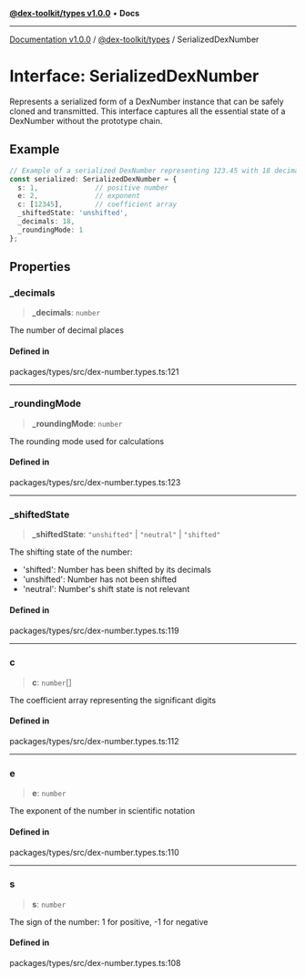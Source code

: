 [**@dex-toolkit/types v1.0.0**](../README.md) • **Docs**

***

[Documentation v1.0.0](../../../packages.md) / [@dex-toolkit/types](../README.md) / SerializedDexNumber

# Interface: SerializedDexNumber

Represents a serialized form of a DexNumber instance that can be safely cloned and transmitted.
This interface captures all the essential state of a DexNumber without the prototype chain.

## Example

```typescript
// Example of a serialized DexNumber representing 123.45 with 18 decimals
const serialized: SerializedDexNumber = {
  s: 1,              // positive number
  e: 2,              // exponent
  c: [12345],        // coefficient array
  _shiftedState: 'unshifted',
  _decimals: 18,
  _roundingMode: 1
};
```

## Properties

### \_decimals

> **\_decimals**: `number`

The number of decimal places

#### Defined in

packages/types/src/dex-number.types.ts:121

***

### \_roundingMode

> **\_roundingMode**: `number`

The rounding mode used for calculations

#### Defined in

packages/types/src/dex-number.types.ts:123

***

### \_shiftedState

> **\_shiftedState**: `"unshifted"` \| `"neutral"` \| `"shifted"`

The shifting state of the number:
- 'shifted': Number has been shifted by its decimals
- 'unshifted': Number has not been shifted
- 'neutral': Number's shift state is not relevant

#### Defined in

packages/types/src/dex-number.types.ts:119

***

### c

> **c**: `number`[]

The coefficient array representing the significant digits

#### Defined in

packages/types/src/dex-number.types.ts:112

***

### e

> **e**: `number`

The exponent of the number in scientific notation

#### Defined in

packages/types/src/dex-number.types.ts:110

***

### s

> **s**: `number`

The sign of the number: 1 for positive, -1 for negative

#### Defined in

packages/types/src/dex-number.types.ts:108
